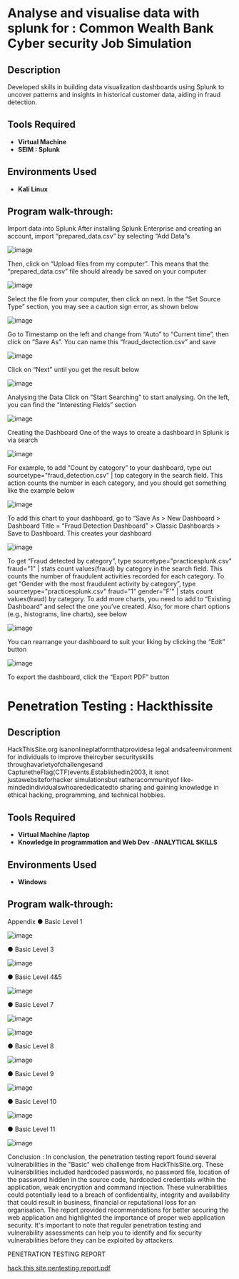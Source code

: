 
<h1> Analyse and visualise data with splunk for : Common Wealth Bank Cyber security Job Simulation </h1>

<h2>Description</h2>
Developed skills in building data visualization dashboards using Splunk to uncover patterns and insights in historical customer data, aiding in fraud detection.
<br />


<h2>Tools Required</h2>

- <b>Virtual Machine</b> 
- <b>SEIM : Splunk</b>

<h2>Environments Used </h2>

- <b>Kali Linux</b>
  
<h2>Program walk-through:</h2>
<p> Import data into Splunk
 After installing Splunk Enterprise and creating an account, import “prepared_data.csv” by
 selecting “Add Data”s</p>

 ![image](https://github.com/MohebAwichewi/Projects/assets/149394585/9dbda82b-fcb3-4a91-aa8f-522abfa84882)
<p>  Then, click on “Upload files from my computer”. This means that the “prepared_data.csv” file
 should already be saved on your computer </p>

![image](https://github.com/MohebAwichewi/Projects/assets/149394585/52ed06bd-b81b-4997-88a6-10aa0a701338)
<p>Select the file from your computer, then click on next. In the “Set Source Type” section, you
 may see a caution sign error, as shown below</p>

![image](https://github.com/MohebAwichewi/Projects/assets/149394585/6bd28b5b-49ce-41e2-aa3e-96fdf8fe6c60)
<p>Go to Timestamp on the left and change from “Auto” to “Current time”, then click on “Save
 As”. You can name this “fraud_dectection.csv” and save</p>

![image](https://github.com/MohebAwichewi/Projects/assets/149394585/4429e069-2d2f-4f9a-9ec9-8e260202165e)
<p>Click on “Next” until you get the result below</p>

![image](https://github.com/MohebAwichewi/Projects/assets/149394585/04813a38-9c9b-4dc7-aec6-1096545a07a2)
<p>Analysing the Data
 Click on “Start Searching” to start analysing. On the left, you can find the “Interesting Fields”
 section</p>
 
 ![image](https://github.com/MohebAwichewi/Projects/assets/149394585/b5c05e49-79f8-4211-99e6-103ca1fa3e46)

 <p>Creating the Dashboard
 One of the ways to create a dashboard in Splunk is via search</p>
 
 ![image](https://github.com/MohebAwichewi/Projects/assets/149394585/839e947a-3dcd-4bd3-93ff-37d47cd2b907)
 <p>For example, to add “Count by category” to your dashboard, type out
 sourcetype="fraud_detection.csv" | top category in the search field. This action counts
 the number in each category, and you should get something like the example below</p>
 
 ![image](https://github.com/MohebAwichewi/Projects/assets/149394585/8992138f-2f12-4e17-96fe-e3367f207277)

 <p>To add this chart to your dashboard, go to “Save As > New Dashboard > Dashboard Title =
 “Fraud Detection Dashboard” > Classic Dashboards > Save to Dashboard. This creates your
 dashboard</p>
 
 ![image](https://github.com/MohebAwichewi/Projects/assets/149394585/de0ffd1b-73bd-4698-a402-23fd7f392ed9)
 <p> To get “Fraud detected by category”, type sourcetype="practicesplunk.csv" fraud="1" |
 stats count values(fraud) by category in the search field. This counts the number of
 fraudulent activities recorded for each category.
 To get “Gender with the most fraudulent activity by category”, type
 sourcetype="practicesplunk.csv" fraud="1" gender="F'" | stats count values(fraud) by
 category.
 To add more charts, you need to add to “Existing Dashboard” and select the one you’ve
 created. Also, for more chart options (e.g., histograms, line charts), see below</p>

![image](https://github.com/MohebAwichewi/Projects/assets/149394585/b7277247-454f-4985-a568-9a1f58c60560)
<p>You can rearrange your dashboard to suit your liking by clicking the “Edit” button</p>

![image](https://github.com/MohebAwichewi/Projects/assets/149394585/d6e6de9c-7cdb-44c1-ad76-b426d9a17373)
<p>To export the dashboard, click the “Export PDF” button</p>

<h1> Penetration Testing : Hackthissite </h1>

<h2>Description</h2>
 HackThisSite.org isanonlineplatformthatprovidesa legal andsafeenvironment for
 individuals to improve theircyber securityskills throughavarietyofchallengesand
 CapturetheFlag(CTF)events.Establishedin2003, it isnot justawebsiteforhacker
 simulationsbut ratheracommunityof like-mindedindividualswhoarededicatedto
 sharing and gaining knowledge in ethical hacking, programming, and technical hobbies.
<br />


<h2>Tools Required</h2>

- <b>Virtual Machine /laptop</b> 
- <b>Knowledge in programmation and Web Dev</b>
-<b>ANALYTICAL SKILLS</b>

<h2>Environments Used </h2>

- <b>Windows</b>
  
<h2>Program walk-through:</h2>
<p>  Appendix
 ● Basic Level 1</p>

![image](https://github.com/MohebAwichewi/Projects/assets/149394585/aa4093c5-2ee7-4163-9e93-23fe4cbef4f2)
<p> ● Basic Level 3 </p>

![image](https://github.com/MohebAwichewi/Projects/assets/149394585/4ddb9e15-284a-4604-a20a-4b12f939896b)

<p> ● Basic Level 4&5 </p>

![image](https://github.com/MohebAwichewi/Projects/assets/149394585/8287930a-d947-42c2-a8e0-1d47fc6100c3)
<p> ● Basic Level 7 </p>

![image](https://github.com/MohebAwichewi/Projects/assets/149394585/a29d5c76-49d5-4fa9-969d-31f7703cd576)

![image](https://github.com/MohebAwichewi/Projects/assets/149394585/d453c01f-b8a7-495e-a0fb-7d601f48c128)
<p> ● Basic Level 8 </p>

![image](https://github.com/MohebAwichewi/Projects/assets/149394585/5eb0c572-a71a-4170-931f-06eb4b216c46)

<p> ● Basic Level 9 </p>

![image](https://github.com/MohebAwichewi/Projects/assets/149394585/a79b9873-0bf2-4c64-8936-5fa4c05da50f)

<p> ● Basic Level 10 </p>

![image](https://github.com/MohebAwichewi/Projects/assets/149394585/b0b5c99f-f355-432c-b459-b0ce45386f81)

<p> ● Basic Level 11 </p>

![image](https://github.com/MohebAwichewi/Projects/assets/149394585/8b9b8cef-6e3f-4f0f-a709-91dd10a105f1)
<p>Conclusion : In conclusion, the penetration testing report found several vulnerabilities in the "Basic"
 web challenge from HackThisSite.org. These vulnerabilities included hardcoded
 passwords, no password file, location of the password hidden in the source code,
hardcoded credentials within the application, weak encryption and command injection.
 These vulnerabilities could potentially lead to a breach of confidentiality, integrity and
 availability that could result in business, financial or reputational loss for an
 organisation. The report provided recommendations for better securing the web
 application and highlighted the importance of proper web application security. It's
 important to note that regular penetration testing and vulnerability assessments can
 help you to identify and fix security vulnerabilities before they can be exploited by
 attackers. </p>

 <p> PENETRATION TESTING REPORT </p>
 
[hack this site pentesting report.pdf](https://github.com/MohebAwichewi/Projects/files/14358260/hack.this.site.pentesting.report.pdf)













